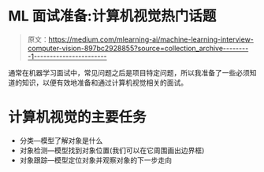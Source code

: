 # ML 面试准备:计算机视觉热门话题

> 原文：<https://medium.com/mlearning-ai/machine-learning-interview-computer-vision-897bc2928855?source=collection_archive---------1----------------------->

通常在机器学习面试中，常见问题之后是项目特定问题，所以我准备了一些必须知道的知识，以便有效地准备和通过计算机视觉相关的面试。

# **计算机视觉的主要任务**

*   分类—模型了解对象是什么
*   对象检测—模型找到对象位置(我们可以在它周围画出边界框)
*   对象跟踪—模型定位对象并观察对象的下一步走向